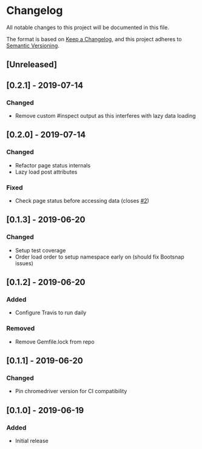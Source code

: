 # Changelog
All notable changes to this project will be documented in this file.

The format is based on [Keep a Changelog](https://keepachangelog.com/en/1.0.0/),
and this project adheres to [Semantic Versioning](https://semver.org/spec/v2.0.0.html).

## [Unreleased]

## [0.2.1] - 2019-07-14
### Changed
- Remove custom #inspect output as this interferes with lazy data loading

## [0.2.0] - 2019-07-14
### Changed
- Refactor page status internals
- Lazy load post attributes

### Fixed
- Check page status before accessing data (closes [#2](https://github.com/richardvenneman/instagrammer/issues/2))

## [0.1.3] - 2019-06-20
### Changed
- Setup test coverage
- Order load order to setup namespace early on (should fix Bootsnap issues)

## [0.1.2] - 2019-06-20
### Added
- Configure Travis to run daily

### Removed
- Remove Gemfile.lock from repo

## [0.1.1] - 2019-06-20
### Changed
- Pin chromedriver version for CI compatibility

## [0.1.0] - 2019-06-19
### Added
- Initial release
